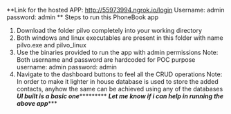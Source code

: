 **Link for the hosted APP: http://55973994.ngrok.io/login
Username: admin
password: admin
**
Steps to run this PhoneBook app
1) Download the folder pilvo completely into your working directory
2) Both windows and linux executables are present in this folder with name pilvo.exe and pilvo_linux
3) Use the binaries provided to run the app with admin permissions
Note: Both username and password are hardcoded for POC purpose
username: admin
password: admin
4) Navigate to the dashboard buttons to feel all the CRUD operations
Note: In order to make it lighter in house database is used to store the added contacts, anyhow the same can be achieved using any of the databases
*********UI built is a basic one******************
*********Let me know if i can help in running the above app************
